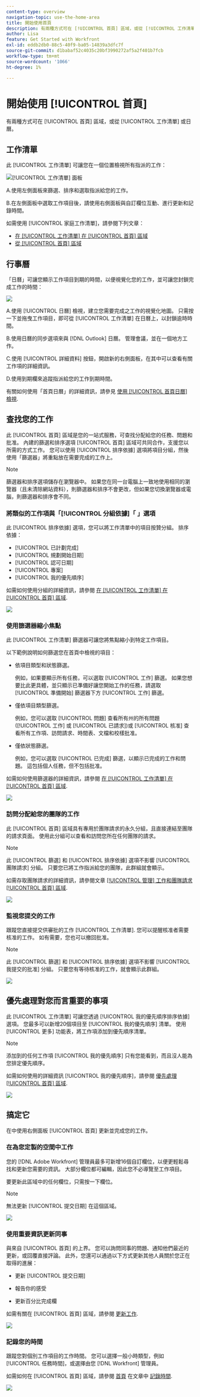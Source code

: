 ```yaml
---
content-type: overview
navigation-topic: use-the-home-area
title: 開始使用首頁
description: 有兩種方式可在 [!UICONTROL 首頁] 區域，或從 [!UICONTROL 工作清單] 或日曆。
author: Lisa
feature: Get Started with Workfront
exl-id: eddb2db0-88c5-40f9-ba05-14839a3dfc7f
source-git-commit: d1babaf52c4035c20bf3990272af5a2f401b7fcb
workflow-type: tm+mt
source-wordcount: '1066'
ht-degree: 1%

---
```


# 開始使用 [!UICONTROL 首頁]

有兩種方式可在 [!UICONTROL 首頁] 區域，或從 [!UICONTROL 工作清單] 或日曆。

## 工作清單

此 [!UICONTROL 工作清單] 可讓您在一個位置檢視所有指派的工作：

![[!UICONTROL 工作清單] 面板](assets/worklist-and-right-panel-home.png)

A.使用左側面板來篩選、排序和選取指派給您的工作。

B.在左側面板中選取工作項目後，請使用右側面板與自訂欄位互動、進行更新和記錄時間。

如需使用 [!UICONTROL 家庭工作清單]，請參閱下列文章：

* [在 [!UICONTROL 工作清單] 在 [!UICONTROL 首頁] 區域](../../../workfront-basics/using-home/using-the-home-area/display-items-in-home-work-list.md)
* [從 [!UICONTROL 首頁] 區域](../../../workfront-basics/using-home/using-the-home-area/create-work-items-in-home.md)

## 行事曆

「日曆」可讓您顯示工作項目到期的時間，以便視覺化您的工作，並可讓您封鎖完成工作的時間：

![](assets/calendar-home-nwe-350x114.png)

A.使用 [!UICONTROL 日曆] 檢視，建立您需要完成之工作的視覺化地圖。 只需按一下並拖曳工作項目，即可從 [!UICONTROL 工作清單] 在日曆上，以封鎖逾時時間。

B.使用日曆的同步選項來與 [!DNL Outlook] 日曆。 管理會議，並在一個地方工作。

C.使用 [!UICONTROL 詳細資料] 按鈕，開啟新的右側面板，在其中可以查看有關工作項的詳細資訊。

D.使用到期欄來追蹤指派給您的工作到期時間。

有關如何使用「首頁日曆」的詳細資訊，請參見 [使用 [!UICONTROL 首頁日曆] 檢視](../../../workfront-basics/using-home/using-the-home-area/use-home-calendar-view.md).

## 查找您的工作

此 [!UICONTROL 首頁] 區域是您的一站式服務，可查找分配給您的任務、問題和批准。 內建的篩選和排序選項 [!UICONTROL 首頁] 區域可共同合作，支援您以所需的方式工作。 您可以使用 [!UICONTROL 排序依據] 選項將項目分組，然後使用「篩選器」將重點放在需要完成的工作上。

>[!NOTE]
>
>篩選器和排序選項儲存在瀏覽器中。 如果您在同一台電腦上一致地使用相同的瀏覽器（且未清除網站資料），則篩選器和排序不會更改，但如果您切換瀏覽器或電腦，則篩選器和排序會不同。

### 將類似的工作項與「[!UICONTROL 分組依據]「 」選項

此 [!UICONTROL 排序依據] 選項，您可以將工作清單中的項目按贊分組。 排序依據：

* [!UICONTROL 已計劃完成]
* [!UICONTROL 規劃開始日期]
* [!UICONTROL 認可日期]
* [!UICONTROL 專案]
* [!UICONTROL 我的優先順序]

如需如何使用分組的詳細資訊，請參閱 [在 [!UICONTROL 工作清單] 在 [!UICONTROL 首頁] 區域](../../../workfront-basics/using-home/using-the-home-area/display-items-in-home-work-list.md).

![](assets/group-by-drop-down-expanded-in-home-with-planned-start-date-nwe-350x273.png)

### 使用篩選器縮小焦點

此 [!UICONTROL 工作清單] 篩選器可讓您將焦點縮小到特定工作項目。

以下範例說明如何篩選您在首頁中檢視的項目：

* 依項目類型和狀態篩選。

   例如，如果要顯示所有任務，可以選取 [!UICONTROL 工作] 篩選。 如果您想要比此更具體，並只顯示已準備好讓您開始工作的任務，請選取 [!UICONTROL 準備開始] 篩選器下方 [!UICONTROL 工作] 篩選。

* 僅依項目類型篩選。

   例如，您可以選取 [!UICONTROL 問題] 查看所有州的所有問題([!UICONTROL 工作] 或 [!UICONTROL 已請求])或 [!UICONTROL 核准] 查看所有工作項、訪問請求、時間表、文檔和校樣批准。

* 僅依狀態篩選。

   例如，您可以選取 [!UICONTROL 已完成] 篩選，以顯示已完成的工作和問題。 這包括個人任務，但不包括批准。

如需如何使用篩選器的詳細資訊，請參閱 [在 [!UICONTROL 工作清單] 在 [!UICONTROL 首頁] 區域](../../../workfront-basics/using-home/using-the-home-area/display-items-in-home-work-list.md).

![](assets/displaying-work-items-filters-nwe-350x401.png)

### 訪問分配給您的團隊的工作

此 [!UICONTROL 首頁] 區域具有專用於團隊請求的永久分組，且直接連結至團隊的請求頁面。 使用此分組可以查看和訪問您所在任何團隊的請求。

>[!NOTE]
>
>此 [!UICONTROL 篩選] 和 [!UICONTROL 排序依據] 選項不影響 [!UICONTROL 團隊請求] 分組。 只要您已將工作指派給您的團隊，此群組就會顯示。

如需存取團隊請求的詳細資訊，請參閱文章 [[!UICONTROL 管理] 工作和團隊請求 [!UICONTROL 首頁] 區域](../../../workfront-basics/using-home/using-the-home-area/manage-work-and-team-requests-home.md).

![](assets/team-requests-expanded-home-group-by-drop-down-nwe-350x314.png)

### 監視您提交的工作

跟蹤您直接提交供審批的工作 [!UICONTROL 工作清單]. 您可以提醒核准者需要核准的工作。 如有需要，您也可以撤回批准。

>[!NOTE]
>
>此 [!UICONTROL 篩選] 和 [!UICONTROL 排序依據] 選項不影響 [!UICONTROL 我提交的批准] 分組。 只要您有等待核准的工作，就會顯示此群組。



![](assets/approvals-expanded-home-group-by-drop-down-nwe-350x415.png)

## 優先處理對您而言重要的事項

此 [!UICONTROL 工作清單] 可讓您透過 [!UICONTROL 我的優先順序排序依據] 選項。 您最多可以新增20個項目至 [!UICONTROL 我的優先順序] 清單。 使用 [!UICONTROL 更多] 功能表，將工作項添加到優先順序清單。

>[!NOTE]
>
>添加到的任何工作項 [!UICONTROL 我的優先順序] 只有您能看到，而且沒人能為您排定優先順序。

如需如何使用的詳細資訊 [!UICONTROL 我的優先順序]，請參閱 [優先處理 [!UICONTROL 首頁] 區域](../../../workfront-basics/using-home/using-the-home-area/prioritize-work-in-home.md).

![](assets/prioritizing-in-home-group-by-drop-down-nwe-350x412.png)

## 搞定它

在中使用右側面板 [!UICONTROL 首頁] 更新並完成您的工作。

### 在為您定製的空間中工作

您的 [!DNL Adobe Workfront] 管理員最多可新增16個自訂欄位，以便更輕鬆尋找和更新您需要的資訊。 大部分欄位都可編輯，因此您不必導覽至工作項目。

要更新此區域中的任何欄位，只需按一下欄位。

>[!NOTE]
>
>無法更新 [!UICONTROL 提交日期] 在這個區域。

![](assets/16-fields-home-350x137.png)

### 使用重要資訊更新同事

與來自 [!UICONTROL 首頁] 的上界。 您可以詢問同事的問題、通知他們最近的更新，或回覆直接評論。 此外，您還可以通過以下方式更新其他人員關於您正在取得的進展：

* 更新 [!UICONTROL 提交日期]

   <!--
  <note type="note">
  This is the only place you can update the Commit Date in Home.
  <br>
  </note>
  -->

* 報告你的感受
* 更新百分比完成欄

如需有關在 [!UICONTROL 首頁] 區域，請參閱 [更新工作](../../../workfront-basics/updating-work-items-and-viewing-updates/update-work.md).

![](assets/updates-home-350x198.png)

### 記錄您的時間

跟蹤您對個別工作項目的工作時間。 您可以選擇一般小時類型，例如 [!UICONTROL 任務時間]，或選擇由您 [!DNL Workfront] 管理員。

如需如何在 [!UICONTROL 首頁] 區域，請參閱 [首頁](../../../timesheets/create-and-manage-timesheets/log-time.md#home) 在文章中 [記錄時間](../../../timesheets/create-and-manage-timesheets/log-time.md).

![](assets/log-time-home-350x181.png)
